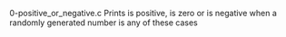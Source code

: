 0-positive_or_negative.c Prints is positive, is zero or is negative when a randomly generated number is any of these cases
